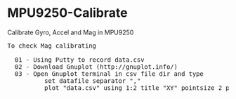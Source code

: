 # MPU9250-Calibrate
Calibrate Gyro, Accel and Mag in MPU9250

<pre>
To check Mag calibrating</br>
  01 - Using Putty to record data.csv
  02 - Download Gnuplot (http://gnuplot.info/)
  03 - Open Gnuplot terminal in csv file dir and type
          set datafile separator ","
          plot "data.csv" using 1:2 title "XY" pointsize 2 pointtype 7, "data.csv" using 1:3 title "XZ" pointsize 2 pointtype 7, "data.csv" using 2:3 title "YZ" pointsize 2 pointtype 7
 </pre>
